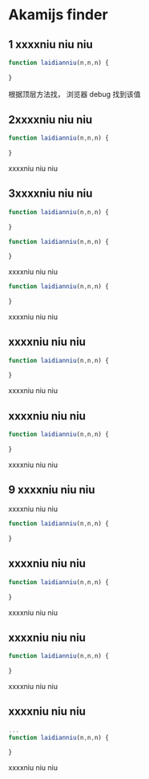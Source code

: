 # Akamijs finder

## 1 xxxxniu niu niu

```js
function laidianniu(n,n,n) {
     
}
```

根据顶层方法找， 浏览器 debug 找到该值



## 2xxxxniu niu niu

```js
function laidianniu(n,n,n) {
     
}
```

xxxxniu niu niu



## 3xxxxniu niu niu


```js
function laidianniu(n,n,n) {
     
}
```

```js
function laidianniu(n,n,n) {
     
}
```



xxxxniu niu niu

```js
function laidianniu(n,n,n) {
     
}
```

xxxxniu niu niu



## xxxxniu niu niu

```js
function laidianniu(n,n,n) {
     
}
```



xxxxniu niu niu



## xxxxniu niu niu

```js
function laidianniu(n,n,n) {
     
}
```



xxxxniu niu niu



## 9 xxxxniu niu niu

xxxxniu niu niu

```js
function laidianniu(n,n,n) {
     
}
```





## xxxxniu niu niu

```js
function laidianniu(n,n,n) {
     
}
```



xxxxniu niu niu



## xxxxniu niu niu

```js
function laidianniu(n,n,n) {
     
}
```



xxxxniu niu niu



## xxxxniu niu niu

```js
...
function laidianniu(n,n,n) {
     
}
```



xxxxniu niu niu


